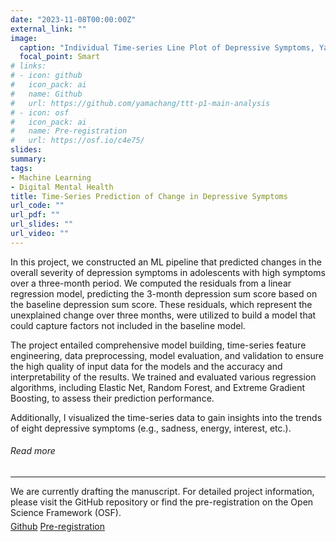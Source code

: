 ```yaml
---
date: "2023-11-08T00:00:00Z"
external_link: ""
image:
  caption: "Individual Time-series Line Plot of Depressive Symptoms, Yama Chang © 2023"
  focal_point: Smart
# links:
# - icon: github
#   icon_pack: ai
#   name: Github
#   url: https://github.com/yamachang/ttt-p1-main-analysis
# - icon: osf
#   icon_pack: ai
#   name: Pre-registration
#   url: https://osf.io/c4e75/
slides: 
summary: 
tags:
- Machine Learning
- Digital Mental Health
title: Time-Series Prediction of Change in Depressive Symptoms
url_code: ""
url_pdf: ""
url_slides: ""
url_video: ""
---
```


<p>In this project, we constructed an ML pipeline that predicted changes in the overall severity of depression symptoms in adolescents with high symptoms over a three-month period. We computed the residuals from a linear regression model, predicting the 3-month depression sum score based on the baseline depression sum score. These residuals, which represent the unexplained change over three months, were utilized to build a model that could capture factors not included in the baseline model.</p>

<p>The project entailed comprehensive model building, time-series feature engineering, data preprocessing, model evaluation, and validation to ensure the high quality of input data for the models and the accuracy and interpretability of the results. We trained and evaluated various regression algorithms, including Elastic Net, Random Forest, and Extreme Gradient Boosting, to assess their prediction performance.</p>

<p>Additionally, I visualized the time-series data to gain insights into the trends of eight depressive symptoms (e.g., sadness, energy, interest, etc.).</p>


<h6>Read more</h6>
<hr>
<span>We are currently drafting the manuscript. For detailed project information, please visit the GitHub repository or find the pre-registration on the Open Science Framework (OSF).</span>
<div style="margin-top: 5px;">
<a class="btn btn-primary btn text-uppercase js-scroll-trigger" href="https://github.com/yamachang/ttt-p1-main-analysis">Github</a>
                      <a class="btn btn-primary btn text-uppercase js-scroll-trigger" href="https://osf.io/c4e75/">Pre-registration</a>

